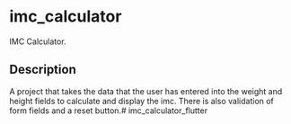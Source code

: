 # imc_calculator

IMC Calculator.

## Description

A project that takes the data that the user has entered into the weight and height fields to calculate and display the imc. There is also validation of form fields and a reset button.# imc_calculator_flutter
